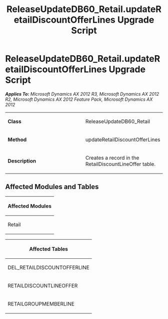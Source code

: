 ﻿---
title: ReleaseUpdateDB60_Retail.updateRetailDiscountOfferLines Upgrade Script
TOCTitle: ReleaseUpdateDB60_Retail.updateRetailDiscountOfferLines Upgrade Script
ms:assetid: 8f76c9d8-4946-9f50-1556-c55211c9e48e
ms:mtpsurl: https://msdn.microsoft.com/en-us/library/JJ736539(v=AX.60)
ms:contentKeyID: 49709728
ms.date: 05/18/2015
mtps_version: v=AX.60
---

# ReleaseUpdateDB60\_Retail.updateRetailDiscountOfferLines Upgrade Script 


_**Applies To:** Microsoft Dynamics AX 2012 R3, Microsoft Dynamics AX 2012 R2, Microsoft Dynamics AX 2012 Feature Pack, Microsoft Dynamics AX 2012_

<table>
<colgroup>
<col style="width: 50%" />
<col style="width: 50%" />
</colgroup>
<tbody>
<tr class="odd">
<td><p><strong>Class</strong></p></td>
<td><p>ReleaseUpdateDB60_Retail</p></td>
</tr>
<tr class="even">
<td><p><strong>Method</strong></p></td>
<td><p>updateRetailDiscountOfferLines</p></td>
</tr>
<tr class="odd">
<td><p><strong>Description</strong></p></td>
<td><p>Creates a record in the RetailDiscountLineOffer table.</p></td>
</tr>
</tbody>
</table>


## Affected Modules and Tables

<table>
<colgroup>
<col style="width: 100%" />
</colgroup>
<thead>
<tr class="header">
<th><p>Affected Modules</p></th>
</tr>
</thead>
<tbody>
<tr class="odd">
<td><p>Retail</p></td>
</tr>
</tbody>
</table>


<table>
<colgroup>
<col style="width: 100%" />
</colgroup>
<thead>
<tr class="header">
<th><p>Affected Tables</p></th>
</tr>
</thead>
<tbody>
<tr class="odd">
<td><p>DEL_RETAILDISCOUNTOFFERLINE</p></td>
</tr>
<tr class="even">
<td><p>RETAILDISCOUNTLINEOFFER</p></td>
</tr>
<tr class="odd">
<td><p>RETAILGROUPMEMBERLINE</p></td>
</tr>
</tbody>
</table>

  



